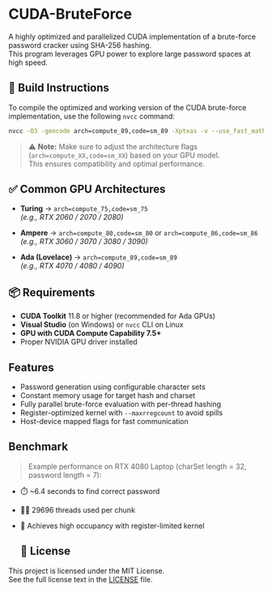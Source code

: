 # CUDA-BruteForce

A highly optimized and parallelized CUDA implementation of a brute-force password cracker using SHA-256 hashing.  
This program leverages GPU power to explore large password spaces at high speed.

## 🔧 Build Instructions

To compile the optimized and working version of the CUDA brute-force implementation, use the following `nvcc` command:

```bash
nvcc -O3 -gencode arch=compute_89,code=sm_89 -Xptxas -v --use_fast_math --maxrregcount=28 kernel.cu -o test.exe
```

> ⚠️ **Note:** Make sure to adjust the architecture flags (`arch=compute_XX,code=sm_XX`) based on your GPU model.  
> This ensures compatibility and optimal performance.

## ✅ Common GPU Architectures

- **Turing** → `arch=compute_75,code=sm_75`  
  _(e.g., RTX 2060 / 2070 / 2080)_

- **Ampere** → `arch=compute_80,code=sm_80` or `arch=compute_86,code=sm_86`  
  _(e.g., RTX 3060 / 3070 / 3080 / 3090)_

- **Ada (Lovelace)** → `arch=compute_89,code=sm_89`  
  _(e.g., RTX 4070 / 4080 / 4090)_

## 📦 Requirements

- **CUDA Toolkit** 11.8 or higher (recommended for Ada GPUs)
- **Visual Studio** (on Windows) or `nvcc` CLI on Linux
- **GPU with CUDA Compute Capability 7.5+**
- Proper NVIDIA GPU driver installed

## Features

- Password generation using configurable character sets
- Constant memory usage for target hash and charset
- Fully parallel brute-force evaluation with per-thread hashing
- Register-optimized kernel with `--maxrregcount` to avoid spills
- Host-device mapped flags for fast communication

## Benchmark

> Example performance on RTX 4080 Laptop (charSet length = 32, password length = 7):

- ⏱️ ~6.4 seconds to find correct password
- 👷‍♂️ 29696 threads used per chunk
- 🚀 Achieves high occupancy with register-limited kernel

  ## 📄 License

This project is licensed under the MIT License.  
See the full license text in the [LICENSE](LICENSE) file.
